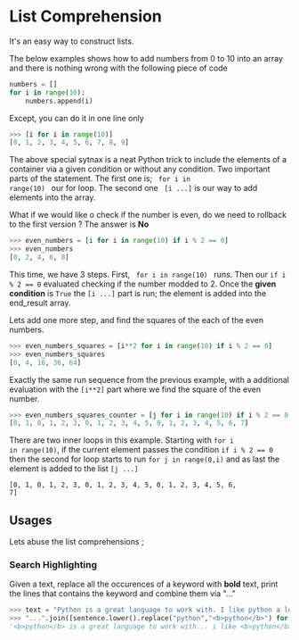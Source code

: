 List Comprehension
=======================

It's an easy way to construct lists.

The below examples shows how to add numbers from 0 to 10 into an array and there is nothing wrong with the following piece of code

```python
numbers = []
for i in range(10):
	numbers.append(i)
```

Except, you can do it in one line only

```python
>>> [i for i in range(10)]
[0, 1, 2, 3, 4, 5, 6, 7, 8, 9]
```

The above special sytnax is a neat Python trick to include the elements of a container via a given condition or without any condition. Two important parts of the statement. The first one is;  <code> for i in range(10) </code> our for loop. The second one <code> [i ...]</code> is our way to add elements into the array. 

What if we would like o check if the number is even, do we need to rollback to the first version ? The answer is **No**

```python
>>> even_numbers = [i for i in range(10) if i % 2 == 0]
>>> even_numbers
[0, 2, 4, 6, 8]
```

This time, we have 3 steps. First, <code> for i in range(10) </code> runs. Then our <code>if i % 2 == 0</code> evaluated checking if the number modded to 2. Once the **given condition** is <code>True</code> the <code>[i ...]</code> part is run; the element is added into the end_result array.

Lets add one more step, and find the squares of the each of the even numbers.

```python
>>> even_numbers_squares = [i**2 for i in range(10) if i % 2 == 0]
>>> even_numbers_squares
[0, 4, 16, 36, 64] 
```

Exactly the same run sequence from the previous example, with a additional evaluation with the <code>[i**2]</code> part where we find the square of the even number.

```python
>>> even_numbers_squares_counter = [j for i in range(10) if i % 2 == 0 for j in range(0,i) ]
[0, 1, 0, 1, 2, 3, 0, 1, 2, 3, 4, 5, 0, 1, 2, 3, 4, 5, 6, 7]
```

There are two inner loops in this example. Starting with <code>for i in range(10)</code>, if the current element passes the condition <code>if i % 2 == 0</code> then the second for loop starts to run <code>for j in range(0,i)</code> and as last the element is added to the list <code>[j ...]</code>

<code>[0, 1, 0, 1, 2, 3, 0, 1, 2, 3, 4, 5, 0, 1, 2, 3, 4, 5, 6, 7]</code>

Usages
------------

Lets abuse the list comprehensions ; 

### Search Highlighting

Given a text, replace all the occurences of a keyword with **bold** text, print the lines that contains the keyword and combine them via "..."

```python
>>> text = "Python is a great language to work with. I like python a lot. The reasons are obvious; its simple and elegant. Great to read"
>>> "...".join([sentence.lower().replace("python","<b>python</b>") for sentence in text.split(".") for word in sentence.split(" ") if 'python' in word.lower() ])
'<b>python</b> is a great language to work with... i like <b>python</b> a lot'
```







